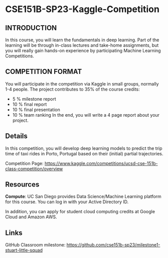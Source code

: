 # CSE151B-SP23-Kaggle-Competition

## INTRODUCTION
In this course, you will learn the fundamentals in deep learning. Part of the learning will be through in-class lectures and take-home assignments, but you will really gain hands-on experience by participating Machine Learning Competitions.

## COMPETITION FORMAT
You will participate in the competition via Kaggle in small groups, normally 1-4 people. The project contributes to 35% of the course credits:
- 5 % milestone report
- 10 % final report
- 10 % final presentation
- 10 %  team ranking 
In the end, you will write a 4 page report about your project.

## Details
In this competition, you will develop deep learning models to predict the trip time of taxi rides in Porto, Portugal based on their (initial) partial trajectories.

Competition Page: https://www.kaggle.com/competitions/ucsd-cse-151b-class-competition/overview

## Resources
**Compute**: UC San Diego provides Data Science/Machine Learning platform for this course. You can log in with your Active Directory ID.

In addition, you can apply for student cloud computing credits at Google Cloud and  Amazon AWS.

## Links

GitHub Classroom milestone: https://github.com/cse151b-sp23/milestone1-stuart-little-squad
